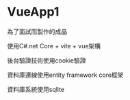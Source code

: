 # VueApp1
<p>為了面試而製作的成品</p>
<p>使用C#.net Core + vite + vue架構</p>
<p>後台驗證技術使用cookie驗證</p>
<p>資料庫連線使用entity framework core框架</p>
<p>資料庫系統使用sqlite</p>
